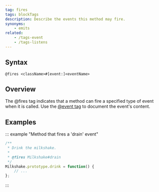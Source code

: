 ```yaml
---
tag: fires
tags: blockTags
description: Describe the events this method may fire.
synonyms:
    - emits
related:
    - /tags-event
    - /tags-listens
---
```


## Syntax

`@fires <className>#[event:]<eventName>`


## Overview

The @fires tag indicates that a method can fire a specified type of event when it is called. Use the
[@event tag][event-tag] to document the event's content.

[event-tag]: /tags-event


## Examples

::: example "Method that fires a 'drain' event"

```js
/**
 * Drink the milkshake.
 *
 * @fires Milkshake#drain
 */
Milkshake.prototype.drink = function() {
    // ...
};
```
:::
